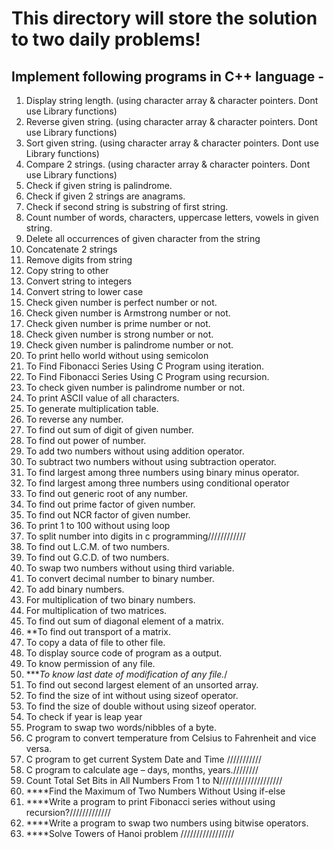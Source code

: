 # This directory will store the solution to two daily problems!
## Implement following programs in C++ language - 
1. Display string length.  (using character array & character pointers. Dont use Library functions)
2. Reverse given string. (using character array & character pointers. Dont use Library functions)
3. Sort given string.  (using character array & character pointers. Dont use Library functions)
4. Compare 2 strings.  (using character array & character pointers. Dont use Library functions)
5. Check if given string is palindrome. 
6. Check if given 2 strings are anagrams.
7. Check if second string is substring of first string.
8. Count number of words, characters, uppercase letters, vowels in given string.
9. Delete all occurrences of given character from the string
10. Concatenate 2 strings
11. Remove digits from string
12. Copy string to other
13. Convert string to integers
14. Convert string to lower case
15. Check given number is perfect number or not.
16. Check given number is Armstrong number or not.
17. Check given number is prime number or not.
18. Check given number is strong number or not.
19. Check given number is palindrome number or not.
20. To print hello world without using semicolon
21. To Find Fibonacci Series Using C Program using iteration. 
22. To Find Fibonacci Series Using C Program using recursion. 
23. To check given number is palindrome number or not.
24. To print ASCII value of all characters.
25. To generate multiplication table.
26. To reverse any number.
27. To find out sum of digit of given number.
28. To find out power of number.           
29. To add two numbers without using addition operator.
30. To subtract two numbers without using subtraction operator.
31. To find largest among three numbers using binary minus operator.
32. To find largest among three numbers using conditional operator
33. To find out generic root of any number.
34. To find out prime factor of given number.
35. To find out NCR factor of given number.
36. To print 1 to 100 without using loop
37. To split number into digits in c programming////////////
38. To find out L.C.M. of two numbers.
39. To find out G.C.D. of two numbers.
40. To swap two numbers without using third variable.
41. To convert decimal number to binary number.
42. To add binary numbers. 
43. For multiplication of two binary numbers.
44. For multiplication of two matrices.
45. To find out sum of diagonal element of a matrix.
46. **To find out transport of a matrix.
47. To copy a data of file to other file.
48. To display source code of program as a output. 
49. To know permission of any file.
50. ****To know last date of modification of any file.*/
51. To find out second largest element of an unsorted array.
52. To find the size of int without using sizeof operator.
53. To find the size of double without using sizeof operator.      
54. To check if year is leap year
55. Program to swap two words/nibbles of a byte.
56. C program to convert temperature from Celsius to Fahrenheit and vice versa.
57. C program to get current System Date and Time ///////////
58. C program to calculate age – days, months, years.////////
59. Count Total Set Bits in All Numbers From 1 to N////////////////////
60. ****Find the Maximum of Two Numbers Without Using if-else
61. ****Write a program to print Fibonacci series without using recursion?/////////////
62. ****Write a program to swap two numbers using bitwise operators.
63. ****Solve Towers of Hanoi problem ///////////////// 
